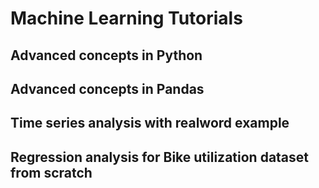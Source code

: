 # Machine Learning Tutorials

## Advanced concepts in Python
## Advanced concepts in Pandas
## Time series analysis with realword example
## Regression analysis for Bike utilization dataset from scratch
